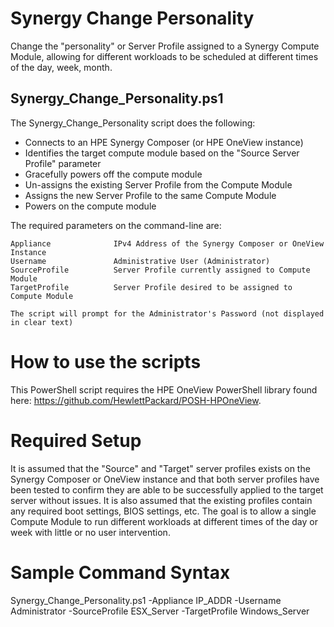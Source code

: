 # Synergy Change Personality
Change the "personality" or Server Profile assigned to a Synergy Compute Module, allowing for different workloads to be scheduled at different times of the day, week, month.

## Synergy_Change_Personality.ps1
The Synergy_Change_Personality script does the following:

* Connects to an HPE Synergy Composer (or HPE OneView instance)
* Identifies the target compute module based on the "Source Server Profile" parameter
* Gracefully powers off the compute module
* Un-assigns the existing Server Profile from the Compute Module
* Assigns the new Server Profile to the same Compute Module
* Powers on the compute module

The required parameters on the command-line are:
```
Appliance              IPv4 Address of the Synergy Composer or OneView Instance
Username               Administrative User (Administrator)
SourceProfile          Server Profile currently assigned to Compute Module
TargetProfile          Server Profile desired to be assigned to Compute Module

The script will prompt for the Administrator's Password (not displayed in clear text)
```

# How to use the scripts
This PowerShell script requires the HPE OneView PowerShell library found here: https://github.com/HewlettPackard/POSH-HPOneView.

# Required Setup
It is assumed that the "Source" and "Target" server profiles exists on the Synergy Composer or OneView instance and that both server profiles have been tested to confirm they are able to be successfully applied to the target server without issues.  It is also assumed that the existing profiles contain any required boot settings, BIOS settings, etc.  The goal is to allow a single Compute Module to run different workloads at different times of the day or week with little or no user intervention.

# Sample Command Syntax
Synergy_Change_Personality.ps1 -Appliance IP_ADDR -Username Administrator -SourceProfile ESX_Server -TargetProfile Windows_Server
